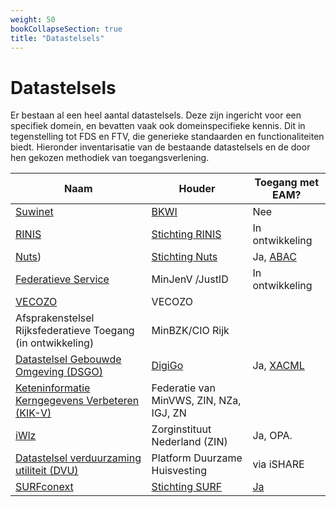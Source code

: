 ```yaml
---
weight: 50
bookCollapseSection: true
title: "Datastelsels"
---
```


# Datastelsels

Er bestaan al een heel aantal datastelsels. Deze zijn ingericht voor een specifiek domein, en bevatten vaak ook
domeinspecifieke kennis. Dit in tegenstelling tot FDS en FTV, die generieke standaarden en functionaliteiten biedt.
Hieronder inventarisatie van de bestaande datastelsels en de door hen gekozen methodiek van toegangsverlening.

| Naam                                                                                                         | Houder                                                 | Toegang met EAM?                                                                                           |
|--------------------------------------------------------------------------------------------------------------|--------------------------------------------------------|------------------------------------------------------------------------------------------------------------| 
| [Suwinet ](https://bkwi.nl/producten/suwinet-inkijk)                                                         | [BKWI](https://bkwi.nl/)                               | Nee                                                                                                        |
| [RINIS](https://www.rinis.nl/nl/)                                                                            | [Stichting RINIS](https://www.rinis.nl/nl/over-rinis/) | In ontwikkeling                                                                                            |
| [Nuts](https://nuts.nl/))                                                                                    | [Stichting Nuts](https://nuts.nl/stichting/)           | Ja, [ABAC](https://nuts-foundation.gitbook.io/v1/rfc/rfc014-authorization-credential#id-4.-access-control) |
| [Federatieve Service](https://justitieconnect.nl/fs-public/)                                                 | MinJenV /JustID                                        | In ontwikkeling                                                                                            |
| [VECOZO](https://www.vecozo.nl/)                                                                             | VECOZO                                                 |                                                                                                            |
| Afsprakenstelsel Rijksfederatieve Toegang (in ontwikkeling)                                                  | MinBZK/CIO Rijk                                        |                                                                                                            |
| [Datastelsel Gebouwde Omgeving (DSGO)](https://afsprakenstelseldsgo.atlassian.net/wiki/spaces/DSGO/overview) | [DigiGo](https://www.digigo.nu/)                       | Ja, [XACML](https://afsprakenstelseldsgo.atlassian.net/wiki/spaces/DSGO/pages/316970439/Autorisatie)       |
| [Keteninformatie Kerngegevens Verbeteren (KIK-V)  ](https://www.kik-v.nl/)                                   | Federatie van MinVWS, ZIN, NZa, IGJ, ZN                |                                                                                                            |
| [iWlz](https://www.istandaarden.nl/iwlz)                                                                     | Zorginstituut Nederland (ZIN)                          | Ja, OPA.                                                                                                   |
| [Datastelsel verduurzaming utiliteit (DVU) ](https://www.platformduurzamehuisvesting.nl/dvu/)                                                                 | Platform Duurzame Huisvesting                          | via iSHARE                                                                                                 |
|  [SURFconext](https://servicedesk.surf.nl/wiki/spaces/WIKI/pages/117179235/SURFconext)                                                                                                                                                             | [Stichting SURF](https://www.surf.nl/)                                         | [Ja](https://servicedesk.surf.nl/wiki/spaces/IAM/pages/128910055/Autorisatieregels)                                                                                                         |


